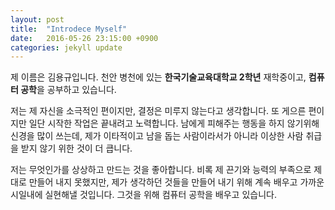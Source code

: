 ```yaml
---
layout: post
title:  "Introdece Myself"
date:   2016-05-26 23:15:00 +0900
categories: jekyll update
---
```

제 이름은 김용규입니다.
천안 병천에 있는 **한국기술교육대학교 2학년** 재학중이고,
**컴퓨터 공학**을 공부하고 있습니다.

저는 제 자신을 소극적인 편이지만, 결정은 미루지 않는다고 생각합니다.
또 게으른 편이지만 일단 시작한 작업은 끝내려고 노력합니다.
남에게 피해주는 행동을 하지 않기위해 신경을 많이 쓰는데,
제가 이타적이고 남을 돕는 사람이라서가 아니라 이상한 사람 취급을 받지 않기 위한 것이 더 큽니다.

저는 무엇인가를 상상하고 만드는 것을 좋아합니다.
비록 제 끈기와 능력의 부족으로 제대로 만들어 내지 못했지만,
제가 생각하던 것들을 만들어 내기 위해 계속 배우고 가까운 시일내에 실현해낼 것입니다.
그것을 위해 컴퓨터 공학을 배우고 있습니다.




